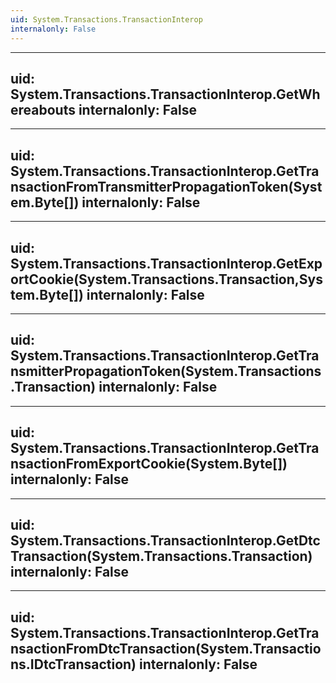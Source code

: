 ```yaml
---
uid: System.Transactions.TransactionInterop
internalonly: False
---
```


---
uid: System.Transactions.TransactionInterop.GetWhereabouts
internalonly: False
---

---
uid: System.Transactions.TransactionInterop.GetTransactionFromTransmitterPropagationToken(System.Byte[])
internalonly: False
---

---
uid: System.Transactions.TransactionInterop.GetExportCookie(System.Transactions.Transaction,System.Byte[])
internalonly: False
---

---
uid: System.Transactions.TransactionInterop.GetTransmitterPropagationToken(System.Transactions.Transaction)
internalonly: False
---

---
uid: System.Transactions.TransactionInterop.GetTransactionFromExportCookie(System.Byte[])
internalonly: False
---

---
uid: System.Transactions.TransactionInterop.GetDtcTransaction(System.Transactions.Transaction)
internalonly: False
---

---
uid: System.Transactions.TransactionInterop.GetTransactionFromDtcTransaction(System.Transactions.IDtcTransaction)
internalonly: False
---

